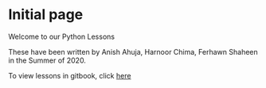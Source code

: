 # Initial page

Welcome to our Python Lessons

These have been written by Anish Ahuja, Harnoor Chima, Ferhawn Shaheen in the Summer of 2020.

To view lessons in gitbook, click [here](www.ahujaanish11.gitbook.io)
